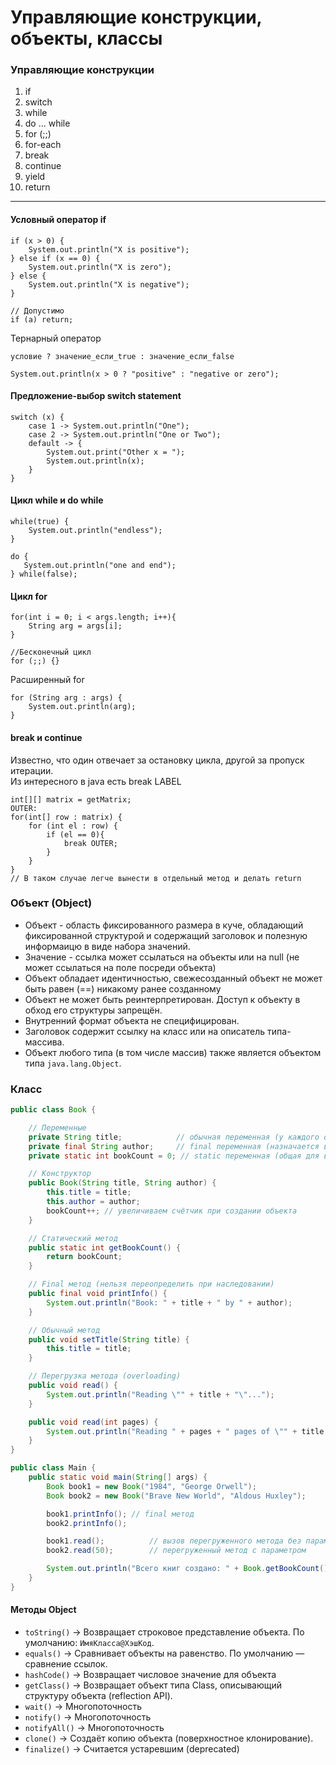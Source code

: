 # Управляющие конструкции, объекты, классы

### Управляющие конструкции

1. if
2. switch
3. while
4. do ... while
5. for (;;)
6. for-each
7. break
8. continue
9. yield
10. return

---

#### Условный оператор if

```
if (x > 0) {
    System.out.println("X is positive");
} else if (x == 0) {
    System.out.println("X is zero");
} else {
    System.out.println("X is negative");
} 

// Допустимо
if (a) return;  
```

Тернарный оператор

`условие ? значение_если_true : значение_если_false`

```
System.out.println(x > 0 ? "positive" : "negative or zero");
```

#### Предложение-выбор switch statement

```
switch (x) {
    case 1 -> System.out.println("One");
    case 2 -> System.out.println("One or Two");
    default -> {
        System.out.print("Other x = ");
        System.out.println(x);
    }
}
```

#### Цикл while и do while

```
while(true) {
    System.out.println("endless");
}
```

```
do {
   System.out.println("one and end");
} while(false); 
```

#### Цикл for

```
for(int i = 0; i < args.length; i++){
    String arg = args[i];
}

//Бесконечный цикл
for (;;) {}
```

Расширенный for
```
for (String arg : args) {
    System.out.println(arg);
}
```

#### break и continue

Известно, что один отвечает за остановку цикла, другой за пропуск итерации.  
Из интересного в java есть break LABEL
```
int[][] matrix = getMatrix;
OUTER:
for(int[] row : matrix) {
    for (int el : row) {
        if (el == 0){
            break OUTER;
        }
    }
}
// В таком случае легче вынести в отдельный метод и делать return
```

### Объект (Object)

- Объект - область фиксированного размера в куче, обладающий фиксированной структурой и содержащий заголовок и полезную информаицю в виде набора значений.
- Значение - ссылка может ссылаться на объекты или на null (не может ссылаться на поле посреди объекта)
- Объект обладает идентичностью, свежесозданный объект не может быть равен (==) никакому ранее созданному
- Объект не может быть реинтерпретирован. Доступ к объекту в обход его структуры запрещён.
- Внутренний формат объекта не специфицирован.
- Заголовок содержит ссылку на класс или на описатель типа-массива.
- Объект любого типа (в том числе массив) также является объектом типа `java.lang.Object`.

### Класс

```java
public class Book {

    // Переменные
    private String title;            // обычная переменная (у каждого объекта своя)
    private final String author;     // final переменная (назначается в конструкторе, потом нельзя менять)
    private static int bookCount = 0; // static переменная (общая для всех объектов)

    // Конструктор
    public Book(String title, String author) {
        this.title = title;
        this.author = author;
        bookCount++; // увеличиваем счётчик при создании объекта
    }

    // Статический метод
    public static int getBookCount() {
        return bookCount;
    }

    // Final метод (нельзя переопределить при наследовании)
    public final void printInfo() {
        System.out.println("Book: " + title + " by " + author);
    }

    // Обычный метод
    public void setTitle(String title) {
        this.title = title;
    }

    // Перегрузка метода (overloading)
    public void read() {
        System.out.println("Reading \"" + title + "\"...");
    }

    public void read(int pages) {
        System.out.println("Reading " + pages + " pages of \"" + title + "\"...");
    }
}

public class Main {
    public static void main(String[] args) {
        Book book1 = new Book("1984", "George Orwell");
        Book book2 = new Book("Brave New World", "Aldous Huxley");

        book1.printInfo(); // final метод
        book2.printInfo();

        book1.read();          // вызов перегруженного метода без параметров
        book2.read(50);        // перегруженный метод с параметром

        System.out.println("Всего книг создано: " + Book.getBookCount()); // static метод
    }
}
```

#### Методы Object

- `toString()` -> Возвращает строковое представление объекта. По умолчанию: `ИмяКласса@ХэшКод`.
- `equals()` -> Сравнивает объекты на равенство. По умолчанию — сравнение ссылок.
- `hashCode()` -> Возвращает числовое значение для объекта
- `getClass()` -> Возвращает объект типа Class, описывающий структуру объекта (reflection API).
- `wait()` -> Многопоточность
- `notify()` -> Многопоточность
- `notifyAll()` -> Многопоточность
- `clone()` -> Создаёт копию объекта (поверхностное клонирование).
- `finalize()` -> Считается устаревшим (deprecated)